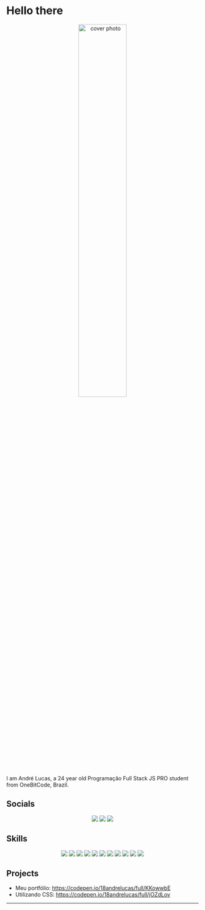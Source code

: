
                
# Hello there

<div align='center'>
	<img src='file:///C:/Users/Andr%C3%A9%20Lucas/OneDrive/Imagens/Dev%20Capa.jpg' width=50%, title='cover photo', alt='cover photo'>
</div>

I am André Lucas, a 24 year old Programação Full Stack JS PRO student from OneBitCode, Brazil.


## Socials

<div align='center'>
<a href='https://codepen.io/your-work' target='_blank'><img src='https://img.shields.io/badge/Codepen-000000?style=for-the-badge&logo=codepen&logoColor=white'></a>
<a href='https://www.instagram.com/andrelucasr97/' target='_blank'><img src='https://img.shields.io/badge/Instagram-E4405F?style=for-the-badge&logo=instagram&logoColor=white'></a>
<a href='https://www.linkedin.com/in/andr%C3%A9-lucas-6a4573185/' target='_blank'><img src='https://img.shields.io/badge/LinkedIn-0077B5?style=for-the-badge&logo=linkedin&logoColor=white'></a>
</div>


## Skills

<div align='center'>
<img src='https://img.shields.io/badge/Bootstrap-563D7C?style=for-the-badge&logo=bootstrap&logoColor=white'>
<img src='https://img.shields.io/badge/CSS3-1572B6?style=for-the-badge&logo=css3&logoColor=white'>
<img src='https://img.shields.io/badge/HTML5-E34F26?style=for-the-badge&logo=html5&logoColor=white'>
<img src='https://img.shields.io/badge/JavaScript-323330?style=for-the-badge&logo=javascript&logoColor=F7DF1E'>
<img src='https://img.shields.io/badge/MongoDB-4EA94B?style=for-the-badge&logo=mongodb&logoColor=white'>
<img src='https://img.shields.io/badge/next.js-000000?style=for-the-badge&logo=nextdotjs&logoColor=white'>
<img src='https://img.shields.io/badge/Node.js-339933?style=for-the-badge&logo=nodedotjs&logoColor=white'>
<img src='https://img.shields.io/badge/PostgreSQL-316192?style=for-the-badge&logo=postgresql&logoColor=white'>
<img src='https://img.shields.io/badge/React-20232A?style=for-the-badge&logo=react&logoColor=61DAFB'>
<img src='https://img.shields.io/badge/Sass-CC6699?style=for-the-badge&logo=sass&logoColor=white'>
<img src='https://img.shields.io/badge/TypeScript-007ACC?style=for-the-badge&logo=typescript&logoColor=white'>
</div>


## Projects

- Meu portfólio: <a href='https://codepen.io/18andrelucas/full/KKowwbE' target='_blank'>https://codepen.io/18andrelucas/full/KKowwbE</a>
- Utilizando CSS: <a href='https://codepen.io/18andrelucas/full/jOZdLov' target='_blank'>https://codepen.io/18andrelucas/full/jOZdLov</a>



---
 
            
